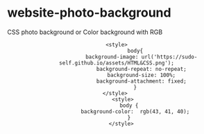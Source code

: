 # website-photo-background
CSS photo background or Color background with RGB
<!DOCTYPE html>
<header>

    <style>
                body{
                    background-image: url('https://sudo-self.github.io/assets/HTML&CSS.png');
                    background-repeat: no-repeat;
                    background-size: 100%;
                    background-attachment: fixed;
                }
    </style> 
        <style>
            body {
                background-color:  rgb(43, 41, 40);
            }
        </style> 
</head>
